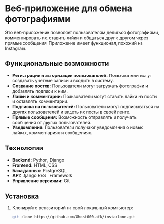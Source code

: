 # Веб-приложение для обмена фотографиями

Это веб-приложение позволяет пользователям делиться фотографиями, комментировать их, ставить лайки и общаться друг с другом через прямые сообщения. Приложение имеет функционал, похожий на Instagram.

## Функциональные возможности

- **Регистрация и авторизация пользователей:** Пользователи могут создавать учетные записи и входить в систему.
- **Создание постов:** Пользователи могут загружать фотографии и добавлять подписи к ним.
- **Лайки и комментарии:** Пользователи могут ставить лайки на посты и оставлять комментарии.
- **Подписка на пользователей:** Пользователи могут подписываться на других пользователей и видеть их посты в своей ленте.
- **Прямые сообщения:** Возможность отправлять и получать сообщения от других пользователей.
- **Уведомления:** Пользователи получают уведомления о новых лайках, комментариях и сообщениях.

## Технологии

- **Backend:** Python, Django
- **Frontend:** HTML, CSS
- **База данных:** PostgreSQL
- **API:** Django REST Framework
- **Управление версиями:** Git

## Установка

1. Клонируйте репозиторий на свой локальный компьютер:

   ```bash
   git clone https://github.com/Ghost000-afk/instaclone.git
